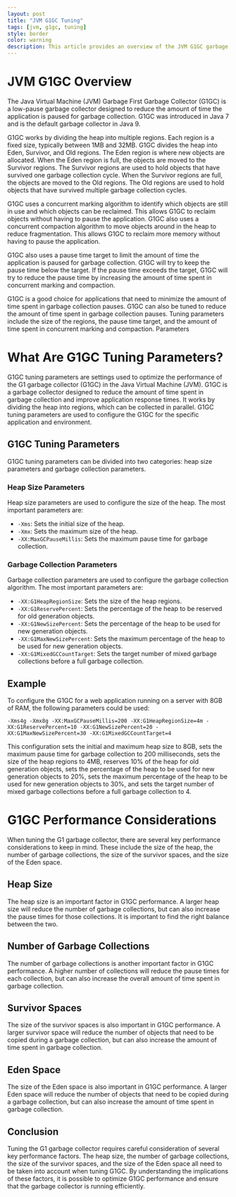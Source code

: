 ```yaml
---
layout: post
title: "JVM G1GC Tuning"
tags: [jvm, g1gc, tuning]
style: border
color: warning
description: This article provides an overview of the JVM G1GC garbage collection algorithm and its tuning parameters.
---
```

# JVM G1GC Overview

The Java Virtual Machine (JVM) Garbage First Garbage Collector (G1GC) is a low-pause garbage collector designed to reduce the amount of time the application is paused for garbage collection. G1GC was introduced in Java 7 and is the default garbage collector in Java 9.

G1GC works by dividing the heap into multiple regions. Each region is a fixed size, typically between 1MB and 32MB. G1GC divides the heap into Eden, Survivor, and Old regions. The Eden region is where new objects are allocated. When the Eden region is full, the objects are moved to the Survivor regions. The Survivor regions are used to hold objects that have survived one garbage collection cycle. When the Survivor regions are full, the objects are moved to the Old regions. The Old regions are used to hold objects that have survived multiple garbage collection cycles.

G1GC uses a concurrent marking algorithm to identify which objects are still in use and which objects can be reclaimed. This allows G1GC to reclaim objects without having to pause the application. G1GC also uses a concurrent compaction algorithm to move objects around in the heap to reduce fragmentation. This allows G1GC to reclaim more memory without having to pause the application.

G1GC also uses a pause time target to limit the amount of time the application is paused for garbage collection. G1GC will try to keep the pause time below the target. If the pause time exceeds the target, G1GC will try to reduce the pause time by increasing the amount of time spent in concurrent marking and compaction.

G1GC is a good choice for applications that need to minimize the amount of time spent in garbage collection pauses. G1GC can also be tuned to reduce the amount of time spent in garbage collection pauses. Tuning parameters include the size of the regions, the pause time target, and the amount of time spent in concurrent marking and compaction.
Parameters

# What Are G1GC Tuning Parameters?

G1GC tuning parameters are settings used to optimize the performance of the G1 garbage collector (G1GC) in the Java Virtual Machine (JVM). G1GC is a garbage collector designed to reduce the amount of time spent in garbage collection and improve application response times. It works by dividing the heap into regions, which can be collected in parallel. G1GC tuning parameters are used to configure the G1GC for the specific application and environment.

## G1GC Tuning Parameters

G1GC tuning parameters can be divided into two categories: heap size parameters and garbage collection parameters. 

### Heap Size Parameters

Heap size parameters are used to configure the size of the heap. The most important parameters are:

- `-Xms`: Sets the initial size of the heap.
- `-Xmx`: Sets the maximum size of the heap.
- `-XX:MaxGCPauseMillis`: Sets the maximum pause time for garbage collection.

### Garbage Collection Parameters

Garbage collection parameters are used to configure the garbage collection algorithm. The most important parameters are:

- `-XX:G1HeapRegionSize`: Sets the size of the heap regions.
- `-XX:G1ReservePercent`: Sets the percentage of the heap to be reserved for old generation objects.
- `-XX:G1NewSizePercent`: Sets the percentage of the heap to be used for new generation objects.
- `-XX:G1MaxNewSizePercent`: Sets the maximum percentage of the heap to be used for new generation objects.
- `-XX:G1MixedGCCountTarget`: Sets the target number of mixed garbage collections before a full garbage collection.

## Example

To configure the G1GC for a web application running on a server with 8GB of RAM, the following parameters could be used:

```
-Xms4g -Xmx8g -XX:MaxGCPauseMillis=200 -XX:G1HeapRegionSize=4m -XX:G1ReservePercent=10 -XX:G1NewSizePercent=20 -XX:G1MaxNewSizePercent=30 -XX:G1MixedGCCountTarget=4
```

This configuration sets the initial and maximum heap size to 8GB, sets the maximum pause time for garbage collection to 200 milliseconds, sets the size of the heap regions to 4MB, reserves 10% of the heap for old generation objects, sets the percentage of the heap to be used for new generation objects to 20%, sets the maximum percentage of the heap to be used for new generation objects to 30%, and sets the target number of mixed garbage collections before a full garbage collection to 4.
# G1GC Performance Considerations

When tuning the G1 garbage collector, there are several key performance considerations to keep in mind. These include the size of the heap, the number of garbage collections, the size of the survivor spaces, and the size of the Eden space.

## Heap Size

The heap size is an important factor in G1GC performance. A larger heap size will reduce the number of garbage collections, but can also increase the pause times for those collections. It is important to find the right balance between the two.

## Number of Garbage Collections

The number of garbage collections is another important factor in G1GC performance. A higher number of collections will reduce the pause times for each collection, but can also increase the overall amount of time spent in garbage collection.

## Survivor Spaces

The size of the survivor spaces is also important in G1GC performance. A larger survivor space will reduce the number of objects that need to be copied during a garbage collection, but can also increase the amount of time spent in garbage collection.

## Eden Space

The size of the Eden space is also important in G1GC performance. A larger Eden space will reduce the number of objects that need to be copied during a garbage collection, but can also increase the amount of time spent in garbage collection.

## Conclusion

Tuning the G1 garbage collector requires careful consideration of several key performance factors. The heap size, the number of garbage collections, the size of the survivor spaces, and the size of the Eden space all need to be taken into account when tuning G1GC. By understanding the implications of these factors, it is possible to optimize G1GC performance and ensure that the garbage collector is running efficiently.
